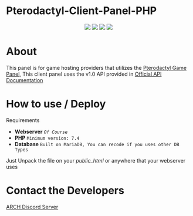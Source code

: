 # Pterodactyl-Client-Panel-PHP
<div style="text-align: center;">

![](https://shields.io/badge/Code-Open%20Source-brightgreen?style=flat-square&logo=github) ![](https://img.shields.io/github/contributors-anon/NWJ9PB/Pterodactyl-Client-Panel-PHP?label=Contributors&style=flat-square) ![](https://img.shields.io/badge/PHP->%207.4.14-blue?style=flat-square) ![](https://img.shields.io/discord/787130567103348737?logo=discord&logoColor=white&style=flat-square)

</div>

# About
This panel is for game hosting providers that utilizes the [Pterodactyl Game Panel](https://github.com/pterodactyl/panel "Pterodactyl Game Panel"), This client panel uses the v1.0 API provided in [Official API Documentation](https://dashflo.net/docs/api/pterodactyl/v1/ "Official API Documentation")

# How to use / Deploy
Requirements
- **Webserver** *`Of Course`*
- **PHP** `Minimum version: 7.4`
- **Database** `Built on MariaDB, You can recode if you uses other DB Types`

Just Unpack the file on your *public_html* or anywhere that your webserver uses

# Contact the Developers
[ARCH Discord Server](http://discord.gg/gHrgYHatRs "ARCH Discord Server")

